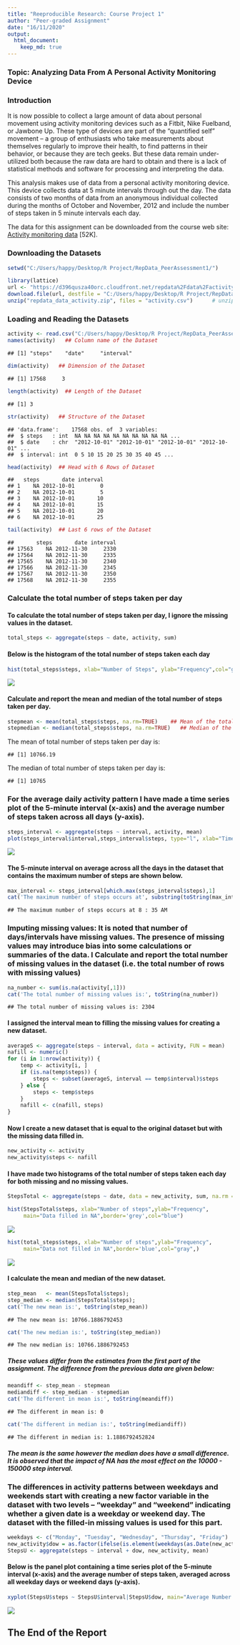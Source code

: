 ```yaml
---
title: "Reeproducible Research: Course Project 1"
author: "Peer-graded Assignment"
date: "16/11/2020"
output: 
  html_document:
    keep_md: true
---
```

### Topic: Analyzing Data From A Personal Activity Monitoring Device

### Introduction
It is now possible to collect a large amount of data about personal movement using activity monitoring devices such as a Fitbit, Nike Fuelband, or Jawbone Up. These type of devices are part of the “quantified self” movement – a group of enthusiasts who take measurements about themselves regularly to improve their health, to find patterns in their behavior, or because they are tech geeks. But these data remain under-utilized both because the raw data are hard to obtain and there is a lack of statistical methods and software for processing and interpreting the data.

This analysis makes use of data from a personal activity monitoring device. This device collects data at 5 minute intervals through out the day. The data consists of two months of data from an anonymous individual collected during the months of October and November, 2012 and include the number of steps taken in 5 minute intervals each day.

The data for this assignment can be downloaded from the course web site: [Activity monitoring data][1] [52K].

[1]: https://d396qusza40orc.cloudfront.net/repdata%2Fdata%2Factivity.zip

### Downloading the Datasets

```r
setwd("C:/Users/happy/Desktop/R Project/RepData_PeerAssessment1/")

library(lattice)
url <- "https://d396qusza40orc.cloudfront.net/repdata%2Fdata%2Factivity.zip"
download.file(url, destfile = "C:/Users/happy/Desktop/R Project/RepData_PeerAssessment1/repdata_data_activity.zip")
unzip("repdata_data_activity.zip", files = "activity.csv")      # unzip the datafie
```

### Loading and Reading the Datasets

```r
activity <- read.csv("C:/Users/happy/Desktop/R Project/RepData_PeerAssessment1/activity.csv", sep=',', header=TRUE)  ## Loading Dataset
names(activity)   ## Column name of the Dataset
```

```
## [1] "steps"    "date"     "interval"
```

```r
dim(activity)   ## Dimension of the Dataset
```

```
## [1] 17568     3
```

```r
length(activity)  ## Length of the Dataset
```

```
## [1] 3
```

```r
str(activity)   ## Structure of the Dataset
```

```
## 'data.frame':	17568 obs. of  3 variables:
##  $ steps   : int  NA NA NA NA NA NA NA NA NA NA ...
##  $ date    : chr  "2012-10-01" "2012-10-01" "2012-10-01" "2012-10-01" ...
##  $ interval: int  0 5 10 15 20 25 30 35 40 45 ...
```

```r
head(activity)  ## Head with 6 Rows of Dataset
```

```
##   steps       date interval
## 1    NA 2012-10-01        0
## 2    NA 2012-10-01        5
## 3    NA 2012-10-01       10
## 4    NA 2012-10-01       15
## 5    NA 2012-10-01       20
## 6    NA 2012-10-01       25
```

```r
tail(activity)  ## Last 6 rows of the Dataset
```

```
##       steps       date interval
## 17563    NA 2012-11-30     2330
## 17564    NA 2012-11-30     2335
## 17565    NA 2012-11-30     2340
## 17566    NA 2012-11-30     2345
## 17567    NA 2012-11-30     2350
## 17568    NA 2012-11-30     2355
```

### Calculate the total number of steps taken per day
#### To calculate the total number of steps taken per day, I ignore the missing values in the dataset.


```r
total_steps <- aggregate(steps ~ date, activity, sum)
```
#### Below is the histogram of the total number of steps taken each day


```r
hist(total_steps$steps, xlab="Number of Steps", ylab="Frequency",col="grey",border="blue", main="Total number of steps taken each day")
```

![](PA_Template_files/figure-html/unnamed-chunk-4-1.png)<!-- -->

#### Calculate and report the mean and median of the total number of steps taken per day.

```r
stepmean <- mean(total_steps$steps, na.rm=TRUE)    ## Mean of the total steps
stepmedian <- median(total_steps$steps, na.rm=TRUE)   ## Median of the total steps
```
The mean of total number of steps taken per day is: 

```
## [1] 10766.19
```
The median of total number of steps taken per day is: 

```
## [1] 10765
```
### For the average daily activity pattern I have made a time series plot of the 5-minute interval (x-axis) and the average number of steps taken across all days (y-axis).

```r
steps_interval <- aggregate(steps ~ interval, activity, mean)
plot(steps_interval$interval,steps_interval$steps, type="l", xlab="Time Interval", ylab="Average Number of Steps",main="Average Number of Steps per Day by 5-minute Interval")
```

![](PA_Template_files/figure-html/unnamed-chunk-8-1.png)<!-- -->

#### The 5-minute interval on average across all the days in the dataset that contains the maximum number of steps are shown below.

```r
max_interval <- steps_interval[which.max(steps_interval$steps),1]
cat('The maximum number of steps occurs at', substring(toString(max_interval),1, 1),':', substring(toString(max_interval),2, 3),'AM')
```

```
## The maximum number of steps occurs at 8 : 35 AM
```
### Imputing missing values: It is noted that number of days/intervals have missing values. The presence of missing values may introduce bias into some calculations or summaries of the data. I Calculate and report the total number of missing values in the dataset (i.e. the total number of rows with missing values)

```r
na_number <- sum(is.na(activity[,1]))
cat('The total number of missing values is:', toString(na_number))
```

```
## The total number of missing values is: 2304
```
#### I assigned the interval mean to filling the missing values for creating a new dataset.

```r
averageS <- aggregate(steps ~ interval, data = activity, FUN = mean)
nafill <- numeric()
for (i in 1:nrow(activity)) {
    temp <- activity[i, ]
    if (is.na(temp$steps)) {
        steps <- subset(averageS, interval == temp$interval)$steps
    } else {
        steps <- temp$steps
    }
    nafill <- c(nafill, steps)
}
```
#### Now I create a new dataset that is equal to the original dataset but with the missing data filled in.

```r
new_activity <- activity
new_activity$steps <- nafill
```
#### I have made two histograms of the total number of steps taken each day for both missing and no missing values. 

```r
StepsTotal <- aggregate(steps ~ date, data = new_activity, sum, na.rm = TRUE)

hist(StepsTotal$steps, xlab="Number of steps",ylab="Frequency", 
     main="Data filled in NA",border='grey',col="blue")
```

![](PA_Template_files/figure-html/unnamed-chunk-13-1.png)<!-- -->

```r
hist(total_steps$steps, xlab="Number of steps",ylab="Frequency",
     main="Data not filled in NA",border='blue',col="gray",)
```

![](PA_Template_files/figure-html/unnamed-chunk-13-2.png)<!-- -->

#### I calculate the mean and median of the new dataset.

```r
step_mean   <- mean(StepsTotal$steps);
step_median <- median(StepsTotal$steps);
cat('The new mean is:', toString(step_mean))
```

```
## The new mean is: 10766.1886792453
```

```r
cat('The new median is:', toString(step_median))
```

```
## The new median is: 10766.1886792453
```
##### These values differ from the estimates from the first part of the assignment. The difference from the previous data are given below:

```r
meandiff <- step_mean - stepmean
mediandiff <- step_median - stepmedian
cat('The different in mean is:', toString(meandiff))
```

```
## The different in mean is: 0
```

```r
cat('The different in median is:', toString(mediandiff))
```

```
## The different in median is: 1.1886792452824
```
##### The mean is the same however the median does have a small difference. It is observed that the impact of NA has the most effect on the 10000 - 150000 step interval.

### The differences in activity patterns between weekdays and weekends start with creating a new factor variable in the dataset with two levels – “weekday” and “weekend” indicating whether a given date is a weekday or weekend day. The dataset with the filled-in missing values is used for this part.


```r
weekdays <- c("Monday", "Tuesday", "Wednesday", "Thursday", "Friday")
new_activity$dow = as.factor(ifelse(is.element(weekdays(as.Date(new_activity$date)),weekdays), "Weekday", "Weekend"))
StepsU <- aggregate(steps ~ interval + dow, new_activity, mean)
```
#### Below is the panel plot containing a time series plot of the 5-minute interval (x-axis) and the average number of steps taken, averaged across all weekday days or weekend days (y-axis).

```r
xyplot(StepsU$steps ~ StepsU$interval|StepsU$dow, main="Average Number of Steps by Interval",xlab="Intervals", ylab="Number of Steps",layout=c(1,2), type="l")
```

![](PA_Template_files/figure-html/unnamed-chunk-17-1.png)<!-- -->

## The End of the Report
